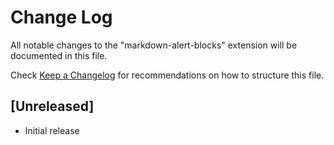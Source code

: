 # Change Log

All notable changes to the "markdown-alert-blocks" extension will be documented in this file.

Check [Keep a Changelog](http://keepachangelog.com/) for recommendations on how to structure this file.

## [Unreleased]

- Initial release